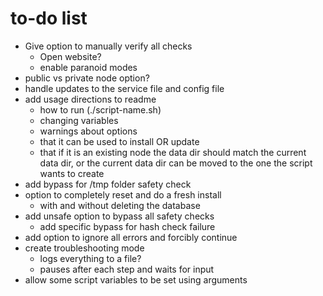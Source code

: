 # to-do list

- Give option to manually verify all checks
  - Open website?
  - enable paranoid modes
- public vs private node option?
- handle updates to the service file and config file
- add usage directions to readme
  - how to run (./script-name.sh)
  - changing variables
  - warnings about options
  - that it can be used to install OR update
  - that if it is an existing node the data dir should match the current data dir, or the current data dir can be moved to the one the script wants to create
- add bypass for /tmp folder safety check
- option to completely reset and do a fresh install
  - with and without deleting the database
- add unsafe option to bypass all safety checks
  - add specific bypass for hash check failure
- add option to ignore all errors and forcibly continue
- create troubleshooting mode
  - logs everything to a file?
  - pauses after each step and waits for input
- allow some script variables to be set using arguments
